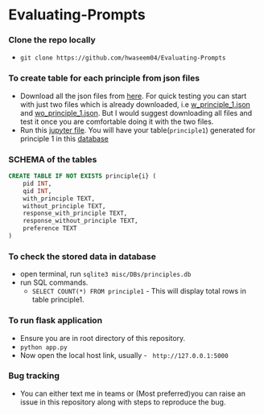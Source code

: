 # Evaluating-Prompts

### Clone the repo locally
- `git clone https://github.com/hwaseem04/Evaluating-Prompts`

### To create table for each principle from json files
- Download all the json files from [here](https://github.com/VILA-Lab/ATLAS/tree/main/data/principles/boosting). For quick testing you can start with just two files which is already downloaded, i.e [w_principle_1.json](misc/json_files/w_principle_1.json) and [wo_principle_1.json](misc/json_files/wo_principle_1.json). But I would suggest downloading all files and test it once you are comfortable doing it with the two files.
- Run this [jupyter file](misc/create_db.ipynb). You will have your table(`principle1`) generated for principle 1 in this [database](misc/DBs/principles.db)


### SCHEMA of the tables
```SQL
CREATE TABLE IF NOT EXISTS principle{i} (
    pid INT,
    qid INT,
    with_principle TEXT,
    without_principle TEXT,
    response_with_principle TEXT,
    response_without_principle TEXT,
    preference TEXT
)
```

### To check the stored data in database
- open terminal, run `sqlite3 misc/DBs/principles.db`
- run SQL commands. 
    - `SELECT COUNT(*) FROM principle1` - This will display total rows in table principle1.

### To run flask application
- Ensure you are in root directory of this repository.
- `python app.py`
- Now open the local host link, usually - ` http://127.0.0.1:5000`

### Bug tracking
- You can either text me in teams or (Most preferred)you can raise an issue in this repository along with steps to reproduce the bug. 